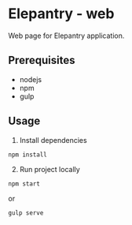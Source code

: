 # Elepantry - web

Web page for Elepantry application.

## Prerequisites

* nodejs
* npm
* gulp

## Usage

1) Install dependencies

```
npm install
```

2) Run project locally

```
npm start
```

or

```
gulp serve
```
